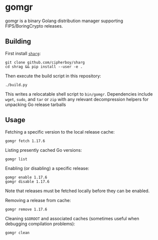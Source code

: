 # gomgr

gomgr is a binary Golang distribution manager supporting FIPS/BoringCrypto releases.

## Building

First install [`sharg`](github.com/cipherboy/sharg):

```
git clone github.com/cipherboy/sharg
cd shrag && pip install --user -e .
```

Then execute the build script in this repository:

```
./build.py
```

This writes a relocatable shell script to `bin/gomgr`. Dependencies include
`wget`, `sudo`, and `tar` or `zip` with any relevant decompression helpers
for unpacking Go release tarballs

## Usage

Fetching a specific version to the local release cache:

```
gomgr fetch 1.17.6
```

Listing presently cached Go versions:

```
gomgr list
```

Enabling (or disabling) a specific release:

```
gomgr enable 1.17.6
gomgr disable 1.17.6
```

Note that releases must be fetched locally before they can be enabled.

Removing a release from cache:

```
gomgr remove 1.17.6
```

Cleaning `$GOROOT` and associated caches (sometimes useful when debugging
compilation problems):

```
gomgr clean
```
